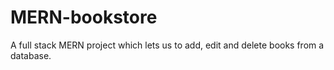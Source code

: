 # MERN-bookstore
A full stack MERN project which lets us to add, edit and delete books from a database.
